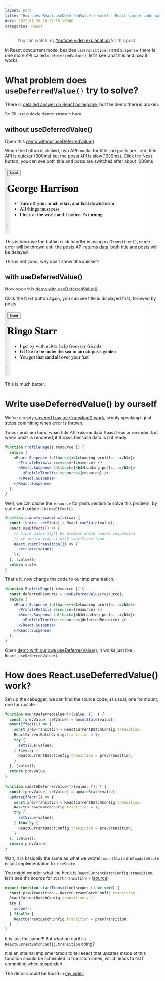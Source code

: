 ```yaml
---
layout: post
title: "How does React.useDeferredValue() work? - React source code walkthrough 17"
date: 2022-01-26 18:21:10 +0900
categories: React
---
```


> You can watch my [Youtube video explanation](https://www.youtube.com/watch?v=-0-pCZvvwaM) for this post

In React concurrent mode, besides `useTransition()` and `Suspense`, there is one more API called `useDeferredValue()`, let's see what it is and how it works.

# What problem does `useDeferredValue()` try to solve?

There is [detailed answer on React homepage](https://reactjs.org/docs/concurrent-mode-reference.html#usedeferredvalue), but the demo there is broken.

So I'll just quickly demonstrate it here.

## without useDeferredValue()

Open this [demo without useDeferredValue()](/demos/react/usedeferredvalue/no-defer.html).

When the button is clicked, two API mocks for title and posts are fired, title API is quicker (300ms) but the posts API is slow(1000ms). Click the Next button, you can see both title and posts are switched after about 1000ms

![](/static/usedeferredvalue-1.gif)

This is because the button click handler is using `useTransition()`, since error will be thrown until the posts API returns data, both title and posts will be delayed.

This is not good, why don't show title quicker?

## with useDeferredValue()

Now open this [demo with useDeferredValue()](/demos/react/usedeferredvalue/no-defer.html).

Click the Next button again, you can see title is displayed first, followed by posts.

![](/static/usedeferredvalue-2.gif)

This is much better.

# Write useDeferredValue() by ourself

We've already [covered how useTransition() work](https://www.youtube.com/watch?v=G0sHIjjiyJ0&t=2140s), simply speaking it just stops commiting when error is thrown.

To our problem here, when title API returns data React tries to rerender, but when posts is rendered, it throws because data is not ready.

```jsx
function ProfilePage({ resource }) {
  return (
    <React.Suspense fallback={<h1>Loading profile...</h1>}>
      <ProfileDetails resource={resource} />
      <React.Suspense fallback={<h1>Loading posts...</h1>}>
        <ProfileTimeline resource={resource} />
      </React.Suspense>
    </React.Suspense>
  );
}
```

Well, we can cache the `resource` for posts section to solve this problem, by state and update it in `useEffect()`.

```js
function useDeferredValue(value) {
  const [state, setState] = React.useState(value);
  React.useEffect(() => {
    // since value might be promise which causes suspension
    // we should wrap it with startTransition
    React.startTransition(() => {
      setState(value);
    });
  }, [value]);
  return state;
}
```

That's it, now change the code to our implementation.

```jsx
function ProfilePage({ resource }) {
  const deferredResource = useDeferredValue(resource);
  return (
    <React.Suspense fallback={<h1>Loading profile...</h1>}>
      <ProfileDetails resource={resource} />
      <React.Suspense fallback={<h1>Loading posts...</h1>}>
        <ProfileTimeline resource={deferredResource} />
      </React.Suspense>
    </React.Suspense>
  );
}
```

Open [demo with our own useDeferredValue()](/demos/react/usedeferredvalue/my-defer.html), it works just like `React.useDeferredValue()`.

# How does React.useDeferredValue() work?

Set up the debugger, we can find the source code, as usual, one for mount, one for update.

```js
function mountDeferredValue<T>(value: T): T {
  const [prevValue, setValue] = mountState(value);
  mountEffect(() => {
    const prevTransition = ReactCurrentBatchConfig.transition;
    ReactCurrentBatchConfig.transition = 1;
    try {
      setValue(value);
    } finally {
      ReactCurrentBatchConfig.transition = prevTransition;
    }
  }, [value]);
  return prevValue;
}

function updateDeferredValue<T>(value: T): T {
  const [prevValue, setValue] = updateState(value);
  updateEffect(() => {
    const prevTransition = ReactCurrentBatchConfig.transition;
    ReactCurrentBatchConfig.transition = 1;
    try {
      setValue(value);
    } finally {
      ReactCurrentBatchConfig.transition = prevTransition;
    }
  }, [value]);
  return prevValue;
}
```

Wait, it is basically the same as what we wrote!! `mountState` and `updateState` is just implementation for `useState`.

You might wonder what the heck is `ReactCurrentBatchConfig.transition`, let's see the source for `startTransition()` ([source](https://github.com/facebook/react/blob/main/packages/react/src/ReactStartTransition.js))

```js
export function startTransition(scope: () => void) {
  const prevTransition = ReactCurrentBatchConfig.transition;
  ReactCurrentBatchConfig.transition = 1;
  try {
    scope();
  } finally {
    ReactCurrentBatchConfig.transition = prevTransition;
  }
}
```

It is just the same!!! But what on earth is `ReactCurrentBatchConfig.transition` doing?

It is an internal implementation to tell React that updates inside of this function should be scheduled in transition lanes, which leads to NOT commiting when suspended.

The details could be found in [my video](https://www.youtube.com/watch?v=G0sHIjjiyJ0&t=2140s).
